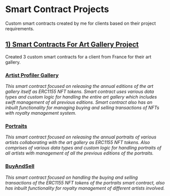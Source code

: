 # Smart Contract Projects
Custom smart contracts created by me for clients based on their project requirements.

## [1) Smart Contracts For Art Gallery Project](https://github.com/CrazzyPhoton/SmartContractProjects/tree/main/Smart%20Contracts%20For%20Art%20Gallery%20Project)
Created 3 custom smart contracts for a client from France for their art gallery.

### [Artist Profiler Gallery](https://github.com/CrazzyPhoton/SmartContractProjects/blob/main/Smart%20Contracts%20For%20Art%20Gallery%20Project/Artist%20Profiler%20Gallery.sol)
*This smart contract focused on releasing the annual editions of the art gallery itself as ERC1155 NFT tokens. Smart contract uses various data types and custom logic for handling the entire art gallery which includes swift management of all previous editions. Smart contract also has an inbuilt functionality for managing buying and selling transactions of NFTs with royalty management system.*

### [Portraits](https://github.com/CrazzyPhoton/SmartContractProjects/blob/main/Smart%20Contracts%20For%20Art%20Gallery%20Project/Portraits.sol)
*This smart contract focused on releasing the annual portraits of various artists collaborating with the art gallery as ERC1155 NFT tokens. Also comprises of various data types and custom logic for handling portraits of all artists with management of all the previous editions of the portraits.*

### [BuyAndSell](https://github.com/CrazzyPhoton/SmartContractProjects/blob/main/Smart%20Contracts%20For%20Art%20Gallery%20Project/BuyAndSell.sol)
*This smart contract focused on handling the buying and selling transactions of the ERC1155 NFT tokens of the portraits smart contract, also has inbuilt functionality for royalty management of different artists involved.*
